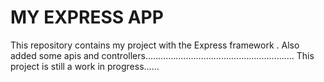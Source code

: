 MY EXPRESS APP
====
This repository contains my project with the Express framework .
Also  added some apis and controllers...........................................................
This project is still a work in progress......

